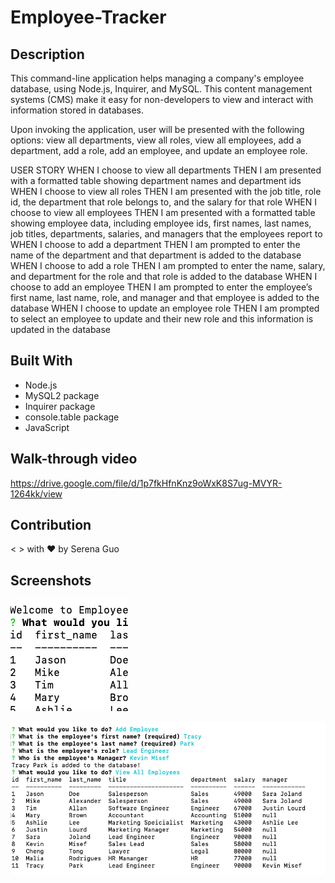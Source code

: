 # Employee-Tracker

## Description
This command-line application helps managing a company's employee database, using Node.js, Inquirer, and MySQL. This content management systems (CMS) make it easy for non-developers to view and interact with information stored in databases.

Upon invoking the application, user will be presented with the following options: view all departments, view all roles, view all employees, add a department, add a role, add an employee, and update an employee role.

USER STORY 
WHEN I choose to view all departments
THEN I am presented with a formatted table showing department names and department ids
WHEN I choose to view all roles
THEN I am presented with the job title, role id, the department that role belongs to, and the salary for that role
WHEN I choose to view all employees
THEN I am presented with a formatted table showing employee data, including employee ids, first names, last names, job titles, departments, salaries, and managers that the employees report to
WHEN I choose to add a department
THEN I am prompted to enter the name of the department and that department is added to the database
WHEN I choose to add a role
THEN I am prompted to enter the name, salary, and department for the role and that role is added to the database
WHEN I choose to add an employee
THEN I am prompted to enter the employee’s first name, last name, role, and manager and that employee is added to the database
WHEN I choose to update an employee role
THEN I am prompted to select an employee to update and their new role and this information is updated in the database 


## Built With
* Node.js
* MySQL2 package
* Inquirer package
* console.table package
* JavaScript


## Walk-through video
<https://drive.google.com/file/d/1p7fkHfnKnz9oWxK8S7ug-MVYR-1264kk/view>


## Contribution
< > with ❤️  by Serena Guo


## Screenshots

![the screenshot of the site](snapshots/screenshot.png)

![the screenshot of the command-line](snapshots/screenshot2.png)


